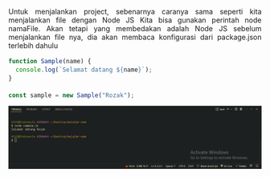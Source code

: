 <p align="justify">
Untuk menjalankan project, sebenarnya caranya sama seperti kita menjalankan file dengan Node JS Kita bisa gunakan perintah node namaFile. Akan tetapi yang membedakan adalah Node JS sebelum menjalankan file nya, dia akan membaca konfigurasi dari package.json terlebih dahulu
</p>

```js
function Sample(name) {
  console.log(`Selamat datang ${name}`);
}

const sample = new Sample("Rozak");
```

![Alt text](image.png)
